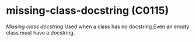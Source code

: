 # missing-class-docstring (C0115)

*Missing class docstring* Used when a class has no docstring.Even an
empty class must have a docstring.
